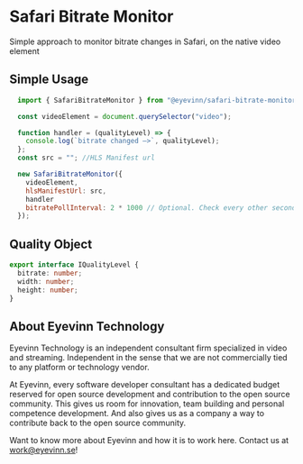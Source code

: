 # Safari Bitrate Monitor

Simple approach to monitor bitrate changes in Safari, on the native video element

## Simple Usage

```js
  import { SafariBitrateMonitor } from "@eyevinn/safari-bitrate-monitor";

  const videoElement = document.querySelector("video");

  function handler = (qualityLevel) => {
    console.log(`bitrate changed –>`, qualityLevel);
  };
  const src = ""; //HLS Manifest url

  new SafariBitrateMonitor({
    videoElement,
    hlsManifestUrl: src,
    handler
    bitratePollInterval: 2 * 1000 // Optional. Check every other second
  });
```

## Quality Object

```ts
export interface IQualityLevel {
  bitrate: number;
  width: number;
  height: number;
}
```

## About Eyevinn Technology

Eyevinn Technology is an independent consultant firm specialized in video and streaming. Independent in the sense that we are not commercially tied to any platform or technology vendor.

At Eyevinn, every software developer consultant has a dedicated budget reserved for open source development and contribution to the open source community. This gives us room for innovation, team building and personal competence development. And also gives us as a company a way to contribute back to the open source community.

Want to know more about Eyevinn and how it is to work here. Contact us at work@eyevinn.se!
